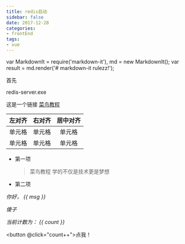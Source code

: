 ```yaml
---
title: redis启动
sidebar: false
date: 2017-12-28
categories:
- frontEnd
tags:
- vue
---
```



var MarkdownIt = require('markdown-it'),
md = new MarkdownIt();
var result = md.render('# markdown-it rulezz!');


首先

redis-server.exe

这是一个链接 [菜鸟教程](https://www.runoob.com)

| 左对齐 | 右对齐 | 居中对齐 |
| :-----| ----: | :----: |
| 单元格 | 单元格 | 单元格 |
| 单元格 | 单元格 | 单元格 |

* 第一项
  > 菜鸟教程
  > 学的不仅是技术更是梦想
* 第二项


_你好， {{ msg }}_

_傻子_


<RedDiv>

_当前计数为： {{ count }}_

</RedDiv>

<button @click="count++">点我！</button>


<script>
import { h, ref } from 'vue' 

const RedDiv = (_, ctx) => h(
  'div',
  {
    class: 'red-div',
  },
  ctx.slots.default()
)

export default {
  components: {
    RedDiv,
  },

  setup() {
    const msg = 'Markdown 中的 Vue'
    const count = ref(0)

    return {
      msg,
      count,
    }
  }
}
</script>

<style>
.red-div {
  color: greenyellow;
}
</style>